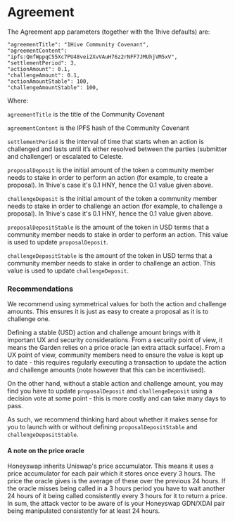 # Agreement

The Agreement app parameters \(together with the 1hive defaults\) are:

```text
"agreementTitle": "1Hive Community Covenant",
"agreementContent": "ipfs:QmfWppqC55Xc7PU48vei2XvVAuH76z2rNFF7JMUhjVM5xV",
"settlementPeriod": 3,
"actionAmount": 0.1,
"challengeAmount": 0.1,
"actionAmountStable": 100,
"challengeAmountStable": 100,
```

Where:

 `agreementTitle` is the title of the Community Covenant

`agreementContent` is the IPFS hash of the Community Covenant

`settlementPeriod` is the interval of time that starts when an action is challenged and lasts until it’s either resolved between the parties \(submitter and challenger\) or escalated to Celeste.

`proposalDeposit` is the initial amount of the token a community member needs to stake in order to perform an action \(for example, to create a proposal\). In 1hive's case it's 0.1 HNY, hence the 0.1 value given above.

`challengeDeposit`  is the initial amount of the token a community member needs to stake in order to challenge an action \(for example, to challenge a proposal\). In 1hive's case it's 0.1 HNY, hence the 0.1 value given above.

`proposalDepositStable` is the amount of the token in USD terms that a community member needs to stake in order to perform an action. This value is used to update `proposalDeposit`.

`challengeDepositStable` is the amount of the token in USD terms that a community member needs to stake in order to challenge an action. This value is used to update `challengeDeposit`.

### Recommendations

We recommend using symmetrical values for both the action and challenge amounts. This ensures it is just as easy to create a proposal as it is to challenge one.

Defining a stable \(USD\) action and challenge amount brings with it important UX and security considerations. From a security point of view, it means the Garden relies on a price oracle \(an extra attack surface\). From a UX point of view, community members need to ensure the value is kept up to date - this requires regularly executing a transaction to update the action and challenge amounts \(note however that this can be incentivised\).

On the other hand, without a stable action and challenge amount, you may find you have to update `proposalDeposit` and `challengeDeposit` using a decision vote at some point - this is more costly and can take many days to pass.

As such, we recommend thinking hard about whether it makes sense for you to launch with or without defining `proposalDepositStable` and `challengeDepositStable`.

#### A note on the price oracle

Honeyswap inherits Uniswap's price accumulator. This means it uses a price accumulator for each pair which it stores once every 3 hours. The price the oracle gives is the average of these over the previous 24 hours. If the oracle misses being called in a 3 hours period you have to wait another 24 hours of it being called consistently every 3 hours for it to return a price. In sum, the attack vector to be aware of is your Honeyswap GDN/XDAI pair being manipulated consistently for at least 24 hours.

